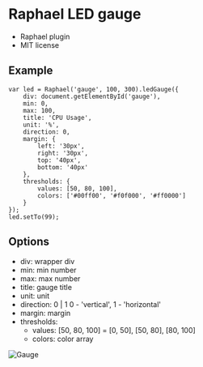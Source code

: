 # Raphael LED gauge
- Raphael plugin
- MIT license

Example
-------

```
var led = Raphael('gauge', 100, 300).ledGauge({
	div: document.getElementById('gauge'),
	min: 0,
	max: 100,
	title: 'CPU Usage',
	unit: '%',
	direction: 0,
	margin: {
		left: '30px',
		right: '30px',
		top: '40px',
		bottom: '40px'
	},
	thresholds: {
		values: [50, 80, 100],
		colors: ['#00ff00', '#f0f000', '#ff0000']
	}
});
led.setTo(99);
```

Options
-------

* div: wrapper div
* min: min number
* max: max number
* title: gauge title
* unit: unit
* direction: 0 | 1    0 - 'vertical', 1 - 'horizontal'
* margin: margin
* thresholds: 
	* values: [50, 80, 100] = [0, 50], [50, 80], [80, 100]
	* colors: color array

![Gauge](https://raw.github.com/pengz/LEDGauge/master/screenshot/gauge.png "LED gauge")